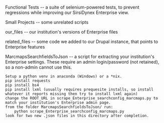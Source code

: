 Functional Tests -- a suite of selenium-powered tests, to prevent regressions while improving our SirsiDynex Enterprise view.

Small Projects -- some unrelated scripts

our_files -- our institution's versions of Enterprise files

related_files -- some code we added to our Drupal instance, that points to Enterprise features

MarcmapsSearchfieldsToJson -- a script for extracting your institution's Enterprise settings.  These require an admin login/password (not retained), so a non-admin cannot use this.

    Setup a python venv in anaconda (Windows) or a *nix.
    pip install requests
    pip install bs4
    pip install lxml (usually requires prequesite installs, so install whatever it reports missing then try to install lxml again)
    change the ROOT_URL in scrape_Enterprise_searchconfig_marcmaps.py to match your institution's Enterprise admin page.
    from the folder MarcmapsSearchfieldsToJson/ run:
        python scrape_Enterprise_searchconfig_marcmaps.py
    look for two new .json files in this directory after completion.
